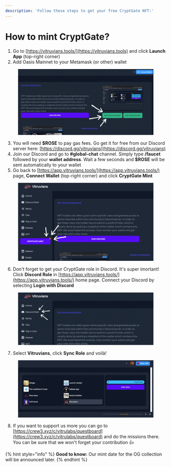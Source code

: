 ```yaml
---
description: 'Follow these steps to get your free CryptGate NFT:'
---
```


# How to mint CryptGate?

1. Go to [https://vitruvians.tools/](https://vitruvians.tools) and click **Launch App** (top-right corner)
2. Add Oasis Mainnet to your Metamask (or other) wallet

<figure><img src="../.gitbook/assets/CryptGate - Gif1.gif" alt=""><figcaption></figcaption></figure>

3. You will need **$ROSE** to pay gas fees. Go get it for free from our Discord server here: [https://discord.gg/vitruvians](https://discord.gg/vitruvians)
4. Join our Discord and go to **#global-chat** channel. Simply type **/faucet** followed by your **wallet address**. Wait a few seconds and **$ROSE** will be sent automatically to your wallet
5. Go back to [https://app.vitruvians.tools/](https://app.vitruvians.tools/) page, **Connect Wallet** (top-right corner) and click **CryptGate Mint**

<figure><img src="../.gitbook/assets/CryptGate - Gif2.gif" alt=""><figcaption></figcaption></figure>

6. Don't forget to get your CryptGate role in Discord. It's super imortant! Click **Discord Role** in [https://app.vitruvians.tools/](https://app.vitruvians.tools/) home page. Connect your Discord by selecting **Login with Discord**

<figure><img src="../.gitbook/assets/CryptGate - Gif3.gif" alt=""><figcaption></figcaption></figure>

7. Select **Vitruvians**, click **Sync Role** and voilà!

<figure><img src="../.gitbook/assets/CryptGate - Gif4.gif" alt=""><figcaption></figcaption></figure>

8. If you want to support us more you can go to [https://crew3.xyz/c/vitrulabs/questboard](https://crew3.xyz/c/vitrulabs/questboard) and do the missions there. You can be sure that we won't forget your contribution 👍



{% hint style="info" %}
**Good to know:** Our mint date for the OG collection will be announced later.
{% endhint %}

